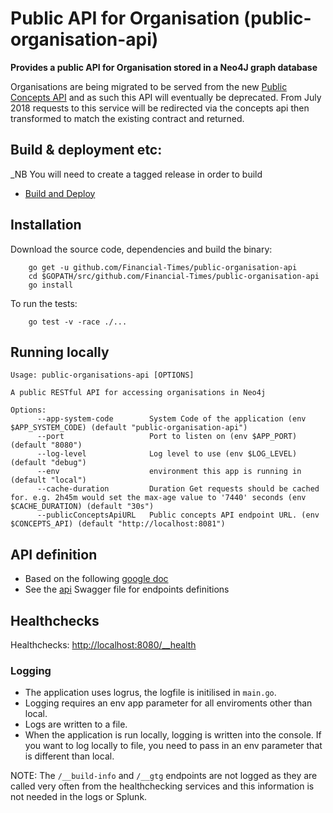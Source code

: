 # Public API for Organisation (public-organisation-api)
__Provides a public API for Organisation stored in a Neo4J graph database__

Organisations are being migrated to be served from the new [Public Concepts API](https://github.com/Financial-Times/public-concepts-api) and as such this API will eventually be deprecated. From July 2018 requests to this service will be redirected via the concepts api then transformed to match the existing contract and returned.

## Build & deployment etc:
_NB You will need to create a tagged release in order to build
* [Build and Deploy](https://upp-k8s-jenkins.in.ft.com/job/k8s-deployment/job/apps-deployment/job/public-organisations-api-auto-deploy/)


## Installation

Download the source code, dependencies and build the binary:

        go get -u github.com/Financial-Times/public-organisation-api
        cd $GOPATH/src/github.com/Financial-Times/public-organisation-api
        go install

To run the tests:

		go test -v -race ./...

## Running locally

	Usage: public-organisations-api [OPTIONS]

	A public RESTful API for accessing organisations in Neo4j

	Options:
	      --app-system-code        System Code of the application (env $APP_SYSTEM_CODE) (default "public-organisation-api")
	      --port                   Port to listen on (env $APP_PORT) (default "8080")
	      --log-level              Log level to use (env $LOG_LEVEL) (default "debug")
	      --env                    environment this app is running in (default "local")
	      --cache-duration         Duration Get requests should be cached for. e.g. 2h45m would set the max-age value to '7440' seconds (env $CACHE_DURATION) (default "30s")
	      --publicConceptsApiURL   Public concepts API endpoint URL. (env $CONCEPTS_API) (default "http://localhost:8081")

## API definition
* Based on the following [google doc](https://docs.google.com/document/d/1SC4Uskl-VD78y0lg5H2Gq56VCmM4OFHofZM-OvpsOFo/edit#heading=h.qjo76xuvpj83)
* See the [api](_ft/api.yml) Swagger file for endpoints definitions

## Healthchecks
Healthchecks: [http://localhost:8080/__health](http://localhost:8080/__health)

### Logging
* The application uses logrus, the logfile is initilised in `main.go`. 
* Logging requires an env app parameter for all enviroments other than local. 
* Logs are written to a file.
* When the application is run locally, logging is written into the console. If you want to log locally to file, you need to pass in an env parameter that is different than local.
 
 NOTE: The `/__build-info` and `/__gtg` endpoints are not logged as they are called very often from the healthchecking services and this information is not needed in the logs or Splunk.

